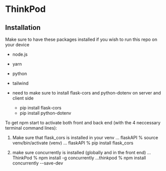 # ThinkPod 
## Installation  
Make sure to have these packages installed if you wish to run this repo on your device
- node.js 
- yarn 
- python 
- tailwind
  
- need to make sure to install flask-cors and python-dotenv on server and client side
  - pip install flask-cors
  - pip install python-dotenv

To get npm start to activate both front and back end (with the 4 neccessary terminal command lines): 
1) Make sure that flask_cors is installed in your venv 
  … flaskAPI % source venv/bin/activate
  (venv) … flaskAPI % pip install flask_cors

2) make sure concurrently is installed (globally and in the front end) 
  … ThinkPod % npm install -g concurrently
  …thinkpod % npm install concurrently --save-dev
